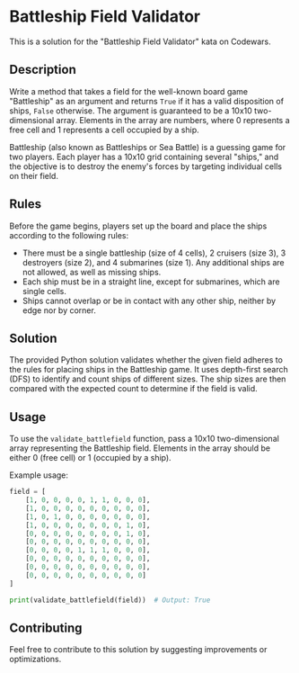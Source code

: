 # Battleship Field Validator

This is a solution for the "Battleship Field Validator" kata on Codewars.

## Description

Write a method that takes a field for the well-known board game "Battleship" as an argument and returns `True` if it has a valid disposition of ships, `False` otherwise. The argument is guaranteed to be a 10x10 two-dimensional array. Elements in the array are numbers, where 0 represents a free cell and 1 represents a cell occupied by a ship.

Battleship (also known as Battleships or Sea Battle) is a guessing game for two players. Each player has a 10x10 grid containing several "ships," and the objective is to destroy the enemy's forces by targeting individual cells on their field.

## Rules

Before the game begins, players set up the board and place the ships according to the following rules:

- There must be a single battleship (size of 4 cells), 2 cruisers (size 3), 3 destroyers (size 2), and 4 submarines (size 1). Any additional ships are not allowed, as well as missing ships.
- Each ship must be in a straight line, except for submarines, which are single cells.
- Ships cannot overlap or be in contact with any other ship, neither by edge nor by corner.

## Solution

The provided Python solution validates whether the given field adheres to the rules for placing ships in the Battleship game. It uses depth-first search (DFS) to identify and count ships of different sizes. The ship sizes are then compared with the expected count to determine if the field is valid.

## Usage

To use the `validate_battlefield` function, pass a 10x10 two-dimensional array representing the Battleship field. Elements in the array should be either 0 (free cell) or 1 (occupied by a ship).

Example usage:

```python
field = [
    [1, 0, 0, 0, 0, 1, 1, 0, 0, 0],
    [1, 0, 0, 0, 0, 0, 0, 0, 0, 0],
    [1, 0, 1, 0, 0, 0, 0, 0, 0, 0],
    [1, 0, 0, 0, 0, 0, 0, 0, 1, 0],
    [0, 0, 0, 0, 0, 0, 0, 0, 1, 0],
    [0, 0, 0, 0, 0, 0, 0, 0, 0, 0],
    [0, 0, 0, 0, 1, 1, 1, 0, 0, 0],
    [0, 0, 0, 0, 0, 0, 0, 0, 0, 0],
    [0, 0, 0, 0, 0, 0, 0, 0, 0, 0],
    [0, 0, 0, 0, 0, 0, 0, 0, 0, 0]
]

print(validate_battlefield(field))  # Output: True
```

## Contributing

Feel free to contribute to this solution by suggesting improvements or optimizations.
